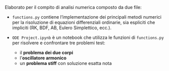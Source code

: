 Elaborato per il compito di analisi numerica composto da due file:
- `functions.py` contiene l’implementazione dei principali metodi numerici per la risoluzione di equazioni differenziali ordinarie, sia espliciti che impliciti (RK, BDF, AB, Eulero Simplettico, ecc.).

- `ODE Project.ipynb` è un notebook che utilizza le funzioni di `functions.py` per risolvere e confrontare tre problemi test:
  - il **problema dei due corpi**
  - l’**oscillatore armonico**
  - un **problema stiff** con soluzione esatta nota
